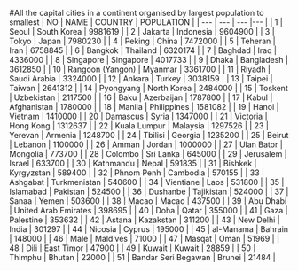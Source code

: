 #All the capital cities in a continent organised by largest population to smallest
| NO | NAME | COUNTRY | POPULATION |
| --- | --- | --- |--- |
| 1 | Seoul | South Korea | 9981619 |
| 2 | Jakarta | Indonesia | 9604900 |
| 3 | Tokyo | Japan | 7980230 |
| 4 | Peking | China | 7472000 |
| 5 | Teheran | Iran | 6758845 |
| 6 | Bangkok | Thailand | 6320174 |
| 7 | Baghdad | Iraq | 4336000 |
| 8 | Singapore | Singapore | 4017733 |
| 9 | Dhaka | Bangladesh | 3612850 |
| 10 | Rangoon (Yangon) | Myanmar | 3361700 |
| 11 | Riyadh | Saudi Arabia | 3324000 |
| 12 | Ankara | Turkey | 3038159 |
| 13 | Taipei | Taiwan | 2641312 |
| 14 | Pyongyang | North Korea | 2484000 |
| 15 | Toskent | Uzbekistan | 2117500 |
| 16 | Baku | Azerbaijan | 1787800 |
| 17 | Kabul | Afghanistan | 1780000 |
| 18 | Manila | Philippines | 1581082 |
| 19 | Hanoi | Vietnam | 1410000 |
| 20 | Damascus | Syria | 1347000 |
| 21 | Victoria | Hong Kong | 1312637 |
| 22 | Kuala Lumpur | Malaysia | 1297526 |
| 23 | Yerevan | Armenia | 1248700 |
| 24 | Tbilisi | Georgia | 1235200 |
| 25 | Beirut | Lebanon | 1100000 |
| 26 | Amman | Jordan | 1000000 |
| 27 | Ulan Bator | Mongolia | 773700 |
| 28 | Colombo | Sri Lanka | 645000 |
| 29 | Jerusalem | Israel | 633700 |
| 30 | Kathmandu | Nepal | 591835 |
| 31 | Bishkek | Kyrgyzstan | 589400 |
| 32 | Phnom Penh | Cambodia | 570155 |
| 33 | Ashgabat | Turkmenistan | 540600 |
| 34 | Vientiane | Laos | 531800 |
| 35 | Islamabad | Pakistan | 524500 |
| 36 | Dushanbe | Tajikistan | 524000 |
| 37 | Sanaa | Yemen | 503600 |
| 38 | Macao | Macao | 437500 |
| 39 | Abu Dhabi | United Arab Emirates | 398695 |
| 40 | Doha | Qatar | 355000 |
| 41 | Gaza | Palestine | 353632 |
| 42 | Astana | Kazakstan | 311200 |
| 43 | New Delhi | India | 301297 |
| 44 | Nicosia | Cyprus | 195000 |
| 45 | al-Manama | Bahrain | 148000 |
| 46 | Male | Maldives | 71000 |
| 47 | Masqat | Oman | 51969 |
| 48 | Dili | East Timor | 47900 |
| 49 | Kuwait | Kuwait | 28859 |
| 50 | Thimphu | Bhutan | 22000 |
| 51 | Bandar Seri Begawan | Brunei | 21484 |
